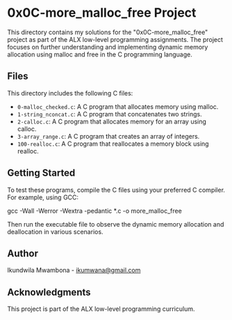 # 0x0C-more_malloc_free Project

This directory contains my solutions for the "0x0C-more_malloc_free" project as part of the ALX low-level programming assignments. The project focuses on further understanding and implementing dynamic memory allocation using malloc and free in the C programming language.

## Files

This directory includes the following C files:

- `0-malloc_checked.c`: A C program that allocates memory using malloc.
- `1-string_nconcat.c`: A C program that concatenates two strings.
- `2-calloc.c`: A C program that allocates memory for an array using calloc.
- `3-array_range.c`: A C program that creates an array of integers.
- `100-realloc.c`: A C program that reallocates a memory block using realloc.

## Getting Started

To test these programs, compile the C files using your preferred C compiler. For example, using GCC:

gcc -Wall -Werror -Wextra -pedantic *.c -o more_malloc_free


Then run the executable file to observe the dynamic memory allocation and deallocation in various scenarios.

## Author

Ikundwila Mwambona - ikumwana@gmail.com

## Acknowledgments

This project is part of the ALX low-level programming curriculum.
